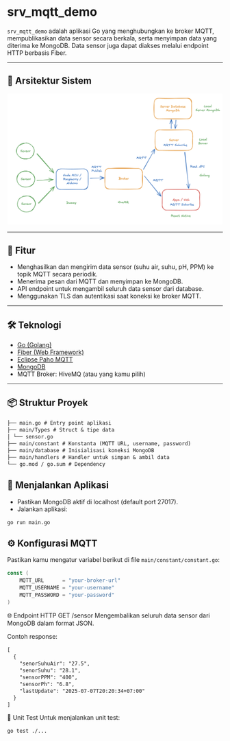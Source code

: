 # srv_mqtt_demo

`srv_mqtt_demo` adalah aplikasi Go yang menghubungkan ke broker MQTT, mempublikasikan data sensor secara berkala, serta menyimpan data yang diterima ke MongoDB. Data sensor juga dapat diakses melalui endpoint HTTP berbasis Fiber.

---

## 🧭 Arsitektur Sistem

![Arsitektur MQTT + Fiber + MongoDB](images/arch.png)

---

## 🚀 Fitur

- Menghasilkan dan mengirim data sensor (suhu air, suhu, pH, PPM) ke topik MQTT secara periodik.
- Menerima pesan dari MQTT dan menyimpan ke MongoDB.
- API endpoint untuk mengambil seluruh data sensor dari database.
- Menggunakan TLS dan autentikasi saat koneksi ke broker MQTT.

---

## 🛠️ Teknologi

- [Go (Golang)](https://golang.org/)
- [Fiber (Web Framework)](https://gofiber.io/)
- [Eclipse Paho MQTT](https://github.com/eclipse/paho.mqtt.golang)
- [MongoDB](https://www.mongodb.com/)
- MQTT Broker: HiveMQ (atau yang kamu pilih)

---

## 📦 Struktur Proyek

```mqtt-demo/
├── main.go # Entry point aplikasi
├── main/Types # Struct & tipe data
│ └── sensor.go
├── main/constant # Konstanta (MQTT URL, username, password)
├── main/database # Inisialisasi koneksi MongoDB
├── main/handlers # Handler untuk simpan & ambil data
└── go.mod / go.sum # Dependency
```

## 🧪 Menjalankan Aplikasi
- Pastikan MongoDB aktif di localhost (default port 27017).
- Jalankan aplikasi:

```
go run main.go

```

## ⚙️ Konfigurasi MQTT

Pastikan kamu mengatur variabel berikut di file `main/constant/constant.go`:

```go
const (
	MQTT_URL      = "your-broker-url"
	MQTT_USERNAME = "your-username"
	MQTT_PASSWORD = "your-password"
)
```

🌐 Endpoint HTTP
GET /sensor
Mengembalikan seluruh data sensor dari MongoDB dalam format JSON.

Contoh response:
```
[
  {
    "senorSuhuAir": "27.5",
    "senorSuhu": "28.1",
    "sensorPPM": "400",
    "sensorPh": "6.8",
    "lastUpdate": "2025-07-07T20:20:34+07:00"
  }
]
```

🧪 Unit Test
Untuk menjalankan unit test:

```
go test ./...
```
